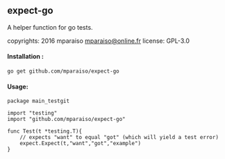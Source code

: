 expect-go
---------

A helper function for go tests.

copyrights: 2016 mparaiso <mparaiso@online.fr>
license: GPL-3.0


#### Installation :

    go get github.com/mparaiso/expect-go 

#### Usage:

    package main_testgit 

    import "testing"
    import "github.com/mparaiso/expect-go" 

    func Test(t *testing.T){
        // expects "want" to equal "got" (which will yield a test error)
        expect.Expect(t,"want","got","example")
    }